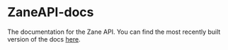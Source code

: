 # ZaneAPI-docs
The documentation for the Zane API. You can find the most recently built version of the docs [here](https://zaneapi-docs.rtfd.io).
